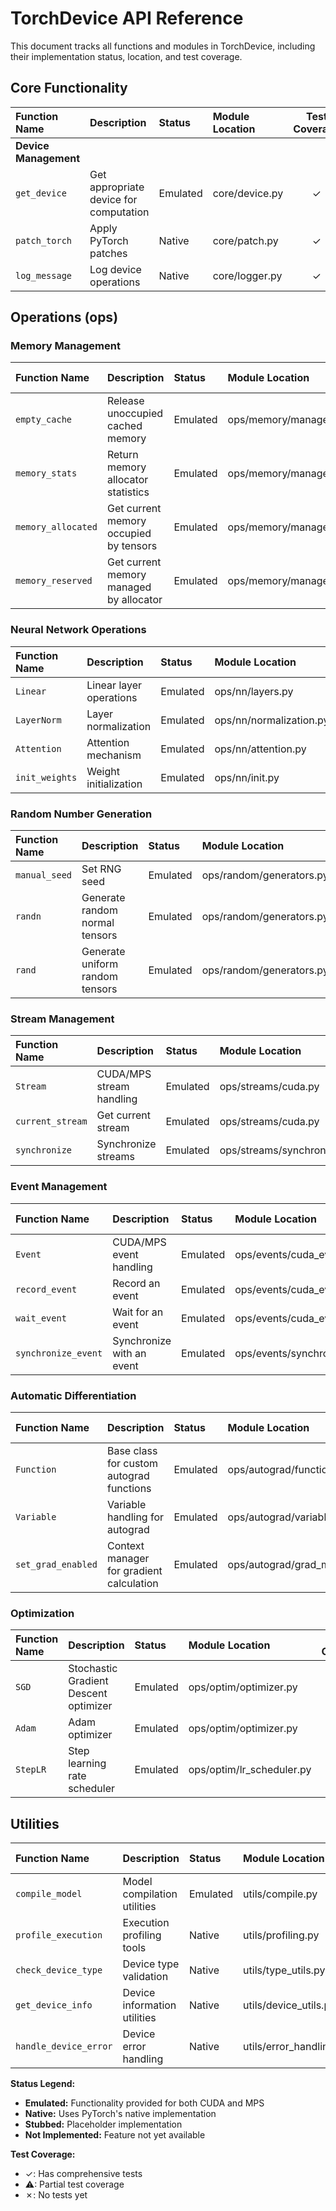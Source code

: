 # TorchDevice API Reference

This document tracks all functions and modules in TorchDevice, including their implementation status, location, and test coverage.

## Core Functionality

| Function Name                | Description                                | Status      | Module Location              | Test Coverage |
|:----------------------------|:------------------------------------------|:------------|:----------------------------|:-------------:|
| **Device Management**       |                                           |             |                             |               |
| `get_device`                | Get appropriate device for computation    | Emulated    | core/device.py              |       ✓       |
| `patch_torch`               | Apply PyTorch patches                     | Native      | core/patch.py               |       ✓       |
| `log_message`               | Log device operations                     | Native      | core/logger.py              |       ✓       |

## Operations (ops)

### Memory Management

| Function Name                | Description                                | Status      | Module Location              | Test Coverage |
|:----------------------------|:------------------------------------------|:------------|:----------------------------|:-------------:|
| `empty_cache`               | Release unoccupied cached memory          | Emulated    | ops/memory/management.py    |       ✓       |
| `memory_stats`              | Return memory allocator statistics        | Emulated    | ops/memory/management.py    |       ✓       |
| `memory_allocated`          | Get current memory occupied by tensors    | Emulated    | ops/memory/management.py    |       ✓       |
| `memory_reserved`           | Get current memory managed by allocator   | Emulated    | ops/memory/management.py    |       ✓       |

### Neural Network Operations

| Function Name                | Description                                | Status      | Module Location              | Test Coverage |
|:----------------------------|:------------------------------------------|:------------|:----------------------------|:-------------:|
| `Linear`                    | Linear layer operations                    | Emulated    | ops/nn/layers.py            |       ✓       |
| `LayerNorm`                 | Layer normalization                        | Emulated    | ops/nn/normalization.py     |       ✓       |
| `Attention`                 | Attention mechanism                        | Emulated    | ops/nn/attention.py         |       ✓       |
| `init_weights`              | Weight initialization                      | Emulated    | ops/nn/init.py              |       ✓       |

### Random Number Generation

| Function Name                | Description                                | Status      | Module Location              | Test Coverage |
|:----------------------------|:------------------------------------------|:------------|:----------------------------|:-------------:|
| `manual_seed`               | Set RNG seed                              | Emulated    | ops/random/generators.py    |       ✓       |
| `randn`                     | Generate random normal tensors             | Emulated    | ops/random/generators.py    |       ✓       |
| `rand`                      | Generate uniform random tensors            | Emulated    | ops/random/generators.py    |       ✓       |

### Stream Management

| Function Name                | Description                                | Status      | Module Location              | Test Coverage |
|:----------------------------|:------------------------------------------|:------------|:----------------------------|:-------------:|
| `Stream`                    | CUDA/MPS stream handling                   | Emulated    | ops/streams/cuda.py         |       ✓       |
| `current_stream`            | Get current stream                         | Emulated    | ops/streams/cuda.py         |       ✓       |
| `synchronize`               | Synchronize streams                        | Emulated    | ops/streams/synchronize.py  |       ✓       |

### Event Management

| Function Name                | Description                                | Status      | Module Location              | Test Coverage |
|:----------------------------|:------------------------------------------|:------------|:----------------------------|:-------------:|
| `Event`                     | CUDA/MPS event handling                    | Emulated    | ops/events/cuda_events.py   |       ✓       |
| `record_event`              | Record an event                            | Emulated    | ops/events/cuda_events.py   |       ✓       |
| `wait_event`                | Wait for an event                          | Emulated    | ops/events/cuda_events.py   |       ✓       |
| `synchronize_event`         | Synchronize with an event                  | Emulated    | ops/events/synchronize.py   |       ✓       |

### Automatic Differentiation

| Function Name                | Description                                | Status      | Module Location              | Test Coverage |
|:----------------------------|:------------------------------------------|:------------|:----------------------------|:-------------:|
| `Function`                  | Base class for custom autograd functions   | Emulated    | ops/autograd/function.py    |       ✓       |
| `Variable`                  | Variable handling for autograd             | Emulated    | ops/autograd/variable.py    |       ✓       |
| `set_grad_enabled`          | Context manager for gradient calculation   | Emulated    | ops/autograd/grad_mode.py   |       ✓       |

### Optimization

| Function Name                | Description                                | Status      | Module Location              | Test Coverage |
|:----------------------------|:------------------------------------------|:------------|:----------------------------|:-------------:|
| `SGD`                       | Stochastic Gradient Descent optimizer      | Emulated    | ops/optim/optimizer.py      |       ✓       |
| `Adam`                      | Adam optimizer                             | Emulated    | ops/optim/optimizer.py      |       ✓       |
| `StepLR`                    | Step learning rate scheduler               | Emulated    | ops/optim/lr_scheduler.py   |       ✓       |

## Utilities

| Function Name                | Description                                | Status      | Module Location              | Test Coverage |
|:----------------------------|:------------------------------------------|:------------|:----------------------------|:-------------:|
| `compile_model`             | Model compilation utilities                | Emulated    | utils/compile.py            |       ✓       |
| `profile_execution`         | Execution profiling tools                  | Native      | utils/profiling.py          |       ✓       |
| `check_device_type`         | Device type validation                     | Native      | utils/type_utils.py         |       ✓       |
| `get_device_info`           | Device information utilities               | Native      | utils/device_utils.py       |       ✓       |
| `handle_device_error`       | Device error handling                      | Native      | utils/error_handling.py     |       ✓       |

**Status Legend:**
- **Emulated:** Functionality provided for both CUDA and MPS
- **Native:** Uses PyTorch's native implementation
- **Stubbed:** Placeholder implementation
- **Not Implemented:** Feature not yet available

**Test Coverage:**
- ✓: Has comprehensive tests
- ⚠: Partial test coverage
- ✗: No tests yet 